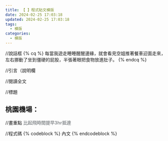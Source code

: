 ```yaml
---
title: 【 】程式貼文模版
date: 2024-02-25 17:03:18
updated: 2024-02-25 17:03:18
tags:
  - 模版
categories: 
  - 模版
---
```

//說話框
{% cq %} 每當我遊走睡睡醒醒邊緣，就會看見空姐推著餐車迎面走來，左右挪動了坐到僵硬的屁股，半張著眼把食物放進肚子。 {% endcq %}

//引言（說明欄
>
>
//閱讀全文
<!-- more -->

//標題
## 桃園機場：

//畫重點
**<font color=#909497>比起飛時間提早3hr抵達</font>**

//程式碼
{% codeblock %}
內文
{% endcodeblock %}